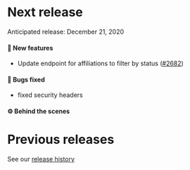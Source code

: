 # Next release

Anticipated release: December 21, 2020

#### 🚀 New features

- Update endpoint for affiliations to filter by status ([#2682])

#### 🐛 Bugs fixed

- fixed security headers

#### ⚙️ Behind the scenes

# Previous releases

See our [release history](https://github.com/CMSgov/eAPD/releases)

[#2682]: https://github.com/CMSgov/eAPD/issues/2682
